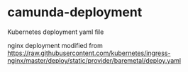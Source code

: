 # camunda-deployment
Kubernetes deployment yaml file

nginx deployment modified from https://raw.githubusercontent.com/kubernetes/ingress-nginx/master/deploy/static/provider/baremetal/deploy.yaml
